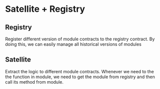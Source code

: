# Satellite + Registry

## Registry
Register different version of module contracts to the registry contract.
By doing this, we can easily manage all historical versions of modules

## Satellite
Extract the logic to different module contracts.
Whenever we need to the the function in module, we need to get the module from registry and then call its method from module.
